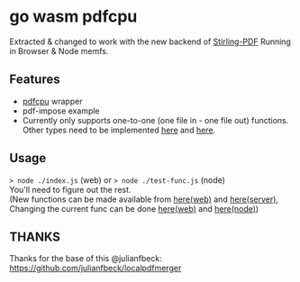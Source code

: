 # go wasm pdfcpu
Extracted & changed to work with the new backend of [Stirling-PDF](https://github.com/Frooodle/Stirling-PDF)
Running in Browser & Node memfs.

## Features

- [pdfcpu](https://github.com/pdfcpu/pdfcpu#pdfcpu-a-go-pdf-processor) wrapper
- pdf-impose example
- Currently only supports one-to-one (one file in - one file out) functions. Other types need to be implemented [here](/public/wasm/pdfcpu-wrapper-browser.js) and [here](/public/wasm/pdfcpu-wrapper-node.js).

## Usage

```> node ./index.js``` (web) or ```> node ./test-func.js``` (node)\
You'll need to figure out the rest.\
(New functions can be made available from [here(web)](/public/functions/) and [here(server)](/functions/), Changing the current func can be done [here(web)](/public/index.js) and [here(node)](/test-func.js))

## THANKS
Thanks for the base of this @julianfbeck:
https://github.com/julianfbeck/localpdfmerger